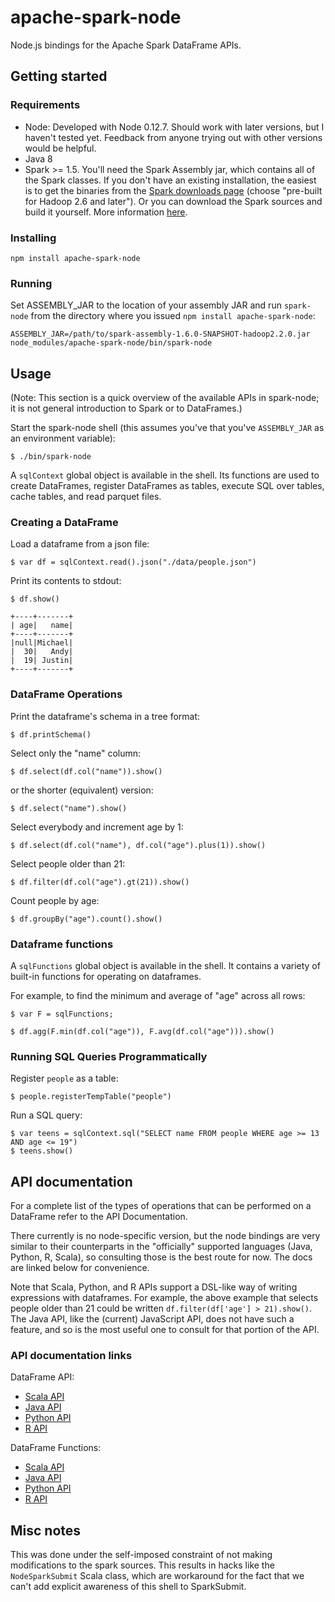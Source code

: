 apache-spark-node
=================

Node.js bindings for the Apache Spark DataFrame APIs.


Getting started
---------------

### Requirements

- Node: Developed with Node 0.12.7. Should work with later versions, but I haven't
  tested yet. Feedback from anyone trying out with other versions would be helpful.
- Java 8
- Spark >= 1.5. You'll need the Spark Assembly jar, which
  contains all of the Spark classes. If you don't have an existing
  installation, the easiest is to get the binaries from the
  [Spark downloads page](http://spark.apache.org/downloads.html) (choose
  "pre-built for Hadoop 2.6 and later"). Or you can download the Spark sources
  and build it yourself. More information
  [here](http://spark.apache.org/docs/latest/building-spark.html).


### Installing

`npm install apache-spark-node`

### Running

Set ASSEMBLY_JAR to the location of your assembly JAR and run `spark-node` from the directory where you issued `npm install apache-spark-node`:
```shell
ASSEMBLY_JAR=/path/to/spark-assembly-1.6.0-SNAPSHOT-hadoop2.2.0.jar node_modules/apache-spark-node/bin/spark-node
```

Usage
-----

(Note: This section is a quick overview of the available APIs in spark-node;
it is not general introduction to Spark or to DataFrames.)

Start the spark-node shell (this assumes you've that you've `ASSEMBLY_JAR` as
an environment variable):

    $ ./bin/spark-node

A `sqlContext` global object is available in the shell. Its functions are used to create
DataFrames, register DataFrames as tables, execute SQL over tables, cache
tables, and read parquet files.


### Creating a DataFrame

Load a dataframe from a json file:

    $ var df = sqlContext.read().json("./data/people.json")

Print its contents to stdout:

    $ df.show()

```
+----+-------+
| age|   name|
+----+-------+
|null|Michael|
|  30|   Andy|
|  19| Justin|
+----+-------+
```

### DataFrame Operations

Print the dataframe's schema in a tree format:

    $ df.printSchema()

Select only the "name" column:

    $ df.select(df.col("name")).show()

or the shorter (equivalent) version:

    $ df.select("name").show()

Select everybody and increment age by 1:

    $ df.select(df.col("name"), df.col("age").plus(1)).show()

Select people older than 21:

    $ df.filter(df.col("age").gt(21)).show()

Count people by age:

    $ df.groupBy("age").count().show()


### Dataframe functions

A `sqlFunctions` global object is available in the shell. It contains a
variety of built-in functions for operating on dataframes.

For example, to find the minimum and average of "age" across all rows:

    $ var F = sqlFunctions;

    $ df.agg(F.min(df.col("age")), F.avg(df.col("age"))).show()


### Running SQL Queries Programmatically

Register `people` as a table:

    $ people.registerTempTable("people")

Run a SQL query:

    $ var teens = sqlContext.sql("SELECT name FROM people WHERE age >= 13 AND age <= 19")
    $ teens.show()

API documentation
-----------------

For a complete list of the types of operations that can be performed on a
DataFrame refer to the API Documentation.

There currently is no node-specific version, but the node bindings are
very similar to their counterparts in the "officially" supported languages
(Java, Python, R, Scala), so consulting those is the best route for
now. The docs are linked below for convenience.

Note that Scala, Python, and R APIs support a DSL-like way of writing
expressions with dataframes. For example, the above example that selects
people older than 21 could be written `df.filter(df['age'] > 21).show()`. The
Java API, like the (current) JavaScript API, does not have such a feature, and
so is the most useful one to consult for that portion of the API.


### API documentation links

DataFrame API:
- [Scala API](http://spark.apache.org/docs/latest/api/scala/index.html#org.apache.spark.sql.DataFrame)
- [Java API](http://spark.apache.org/docs/latest/api/java/org/apache/spark/sql/DataFrame.html)
- [Python API](http://spark.apache.org/docs/latest/api/python/pyspark.sql.html#pyspark.sql.DataFrame)
- [R API](http://spark.apache.org/docs/latest/api/R/index.html)


DataFrame Functions:
- [Scala API](http://spark.apache.org/docs/latest/api/scala/index.html#org.apache.spark.sql.functions$)
- [Java API](http://spark.apache.org/docs/latest/api/java/org/apache/spark/sql/functions.html)
- [Python API](http://spark.apache.org/docs/latest/api/python/pyspark.sql.html#module-pyspark.sql.functions)
- [R API](http://spark.apache.org/docs/latest/api/R/index.html)



Misc notes
----------

This was done under the self-imposed constraint of not making modifications to
the spark sources. This results in hacks like the `NodeSparkSubmit` Scala
class, which are workaround for the fact that we can't add explicit awareness
of this shell to SparkSubmit.



